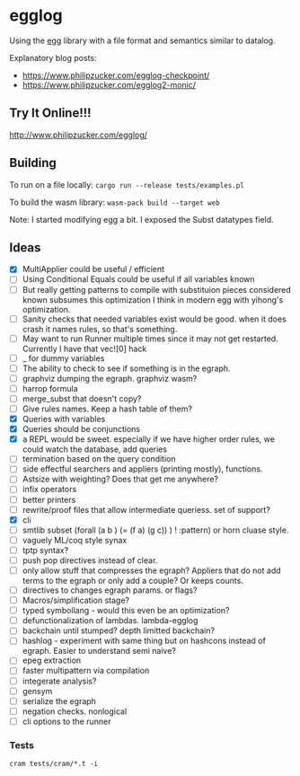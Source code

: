# egglog

Using the [egg](https://egraphs-good.github.io/) library with a file format and semantics similar to datalog.

Explanatory blog posts: 
- <https://www.philipzucker.com/egglog-checkpoint/>
- <https://www.philipzucker.com/egglog2-monic/>
## Try It Online!!!

<http://www.philipzucker.com/egglog/>

## Building

To run on a file locally:
`cargo run --release tests/examples.pl`

To build the wasm library:
`wasm-pack build --target web`

Note: I started modifying egg a bit. I exposed the Subst datatypes field.

## Ideas


- [x] MultiApplier could be useful / efficient
- [ ] Using Conditional Equals could be useful if all variables known
- [ ] But really getting patterns to compile with substituion pieces considered known subsumes this optimization I think in modern egg with yihong's optimization.
- [ ] Sanity checks that needed variables exist would be good. when it does crash it names rules, so that's something.
- [ ] May want to run Runner multiple times since it may not get restarted. Currently I have that vec![0] hack
- [ ] _ for dummy variables
- [ ] The ability to check to see if something is in the egraph.
- [ ] graphviz dumping the egraph. graphviz wasm?
- [ ] harrop formula
- [ ] merge_subst that doesn't copy?
- [ ] Give rules names. Keep a hash table of them?
- [x] Queries with variables
- [x] Queries should be conjunctions
- [X] a REPL would be sweet. especially if we have higher order rules, we could watch the database, add queries
- [ ] termination based on the query condition
- [ ] side effectful searchers and appliers (printing mostly), functions.
- [ ] Astsize with weighting? Does that get me anywhere?
- [ ] infix operators
- [ ] better printers
- [ ] rewrite/proof files that allow intermediate queriess. set of support?
- [x] cli
- [ ] smtlib subset (forall (a b ) (= (f a) (g c))  ) ! :pattern) or horn cluase style.
- [ ] vaguely ML/coq style synax
- [ ] tptp syntax?
- [ ] push pop directives instead of clear.
- [ ] only allow stuff that compresses the egraph? Appliers that do not add terms to the egraph or only add a couple? Or keeps counts.
- [ ] directives to changes egraph params. or flags?
- [ ] Macros/simplification stage?
- [ ] typed symbollang - would this even be an optimization?
- [ ] defunctionalization of lambdas. lambda-egglog
- [ ] backchain until stumped? depth limitted backchain?
- [ ] hashlog - experiment with same thing but on hashcons instead of egraph. Easier to understand semi naive?
- [ ] epeg extraction
- [ ] faster multipattern via compilation
- [ ] integerate analysis?
- [ ] gensym
- [ ] serialize the egraph
- [ ] negation checks. nonlogical
- [ ] cli options to the runner

### Tests

`cram tests/cram/*.t -i`